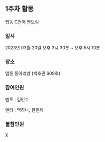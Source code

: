 ## 1주차 활동

앱동 C언어 멘토링

### 일시

2023년 03월 20일 오후 3시 30분 ~ 오후 5시 10분

### 장소

앱동 동아리방 (백호관 609호)

### 참여인원

멘토 : 김민수

멘티 : 백하나, 한윤제

### 불참인원

X
